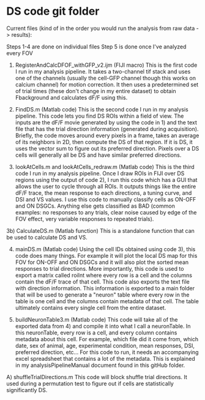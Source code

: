 # DS code git folder
 
Current files (kind of in the order you would run the analysis from raw data -> results):


Steps 1-4 are done on individual files
Step 5 is done once I've analyzed every FOV


1) RegisterAndCalcDFOF_withGFP_v2.ijm   (FIJI macro)
This is the first code I run in my analysis pipeline. It takes a two-channel tif stack and uses one of the channels (usually the cell-GFP channel though this works on calcium channel) for motion correction. It then uses a predetermined set of trial times (these don't change in my entire dataset) to obtain Fbackground and calculates dF/F using this. 

2) FindDS.m  (Matlab code)
This is the second code I run in my analysis pipeline. This code lets you find DS ROIs within a field of view. The inputs are the dF/F movie generated by using the code in 1) and the text file that has the trial direction information (generated during acquisition). Briefly, the code moves around every pixels in a frame, takes an average of its neighbors in 2D, then compute the DS of that region. If it is DS, it uses the vector sum to figure out its preferred direction. Pixels over a DS cells will generally all be DS and have similar preferred directions.

3) lookAtCells.m and lookAtCells_redraw.m  (Matlab code)
This is the third code I run in my analysis pipeline. Once I draw ROIs in FIJI over DS regions using the output of code 2), I run this code which has a GUI that allows the user to cycle through all ROIs. It outputs things like the entire dF/F trace, the mean response to each directions, a tuning curve, and DSI and VS values. I use this code to manually classify cells as ON-OFF and ON DSGCs. Anything else gets classified as BAD (common examples: no responses to any trials, clear noise caused by edge of the FOV effect, very variable responses to repeated trials).

3b) CalculateDS.m  (Matlab function)
This is a standalone function that can be used to calculate DS and VS.

4) mainDS.m (Matlab code)
Using the cell IDs obtained using code 3), this code does many things. For example it will plot the local DS map for this FOV for ON-OFF and ON DSGCs and it will also plot the sorted mean responses to trial directions. More importantly, this code is used to export a matrix called roiInt where every row is a cell and the columns contain the dF/F trace of that cell. This code also exports the text file with direction information. This information is exported to a main folder that will be used to generate a "neuron" table where every row in the table is one cell and the columns contain metadata of that cell. The table ultimately contains every single cell from the entire dataset.

5) buildNeuronTable3.m (Matlab code)
This code will take all of the exported data from 4) and compile it into what I call a neuronTable. In this neuronTable, every row is a cell, and every column contains metadata about this cell. For example, which file did it come from, which date, sex of animal, age, experimental condition, mean responses, DSI, preferred direction, etc...
For this code to run, it needs an accompanying excel spreadsheet that contains a lot of the metadata. This is explained in my analysisPipelineManual document found in this gitHub folder.




A) shuffleTrialDirections.m
This code will block shuffle trial directions. It used during a permutation test to figure out if cells are statistically significantly DS.




